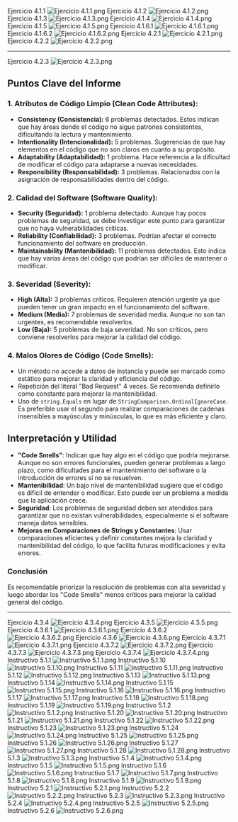 Ejercicio 4.1.1
![Ejercicio 4.1.1.png](./Ejercicio%204.1.1.png)
Ejercicio 4.1.2
![Ejercicio 4.1.2.png](./Ejercicio%204.1.2.png)
Ejercicio 4.1.3
![Ejercicio 4.1.3.png](./Ejercicio%204.1.3.png)
Ejercicio 4.1.4
![Ejercicio 4.1.4.png](./Ejercicio%204.1.4.png)
Ejercicio 4.1.5
![Ejercicio 4.1.5.png](./Ejercicio%204.1.5.png)
Ejercicio 4.1.6.1
![Ejercicio 4.1.6.1.png](./Ejercicio%204.1.6.1.png)
Ejercicio 4.1.6.2
![Ejercicio 4.1.6.2.png](./Ejercicio%204.1.6.2.png)
Ejercicio 4.2.1
![Ejercicio 4.2.1.png](./Ejercicio%204.2.1.png)
Ejercicio 4.2.2
![Ejercicio 4.2.2.png](./Ejercicio%204.2.2.png)


***

Ejercicio 4.2.3
![Ejercicio 4.2.3.png](./Ejercicio%204.2.3.png)

## Puntos Clave del Informe

### 1. **Atributos de Código Limpio (Clean Code Attributes):**
- **Consistency (Consistencia):** 6 problemas detectados. Estos indican que hay áreas donde el código no sigue patrones consistentes, dificultando la lectura y mantenimiento.
- **Intentionality (Intencionalidad):** 5 problemas. Sugerencias de que hay elementos en el código que no son claros en cuanto a su propósito.
- **Adaptability (Adaptabilidad):** 1 problema. Hace referencia a la dificultad de modificar el código para adaptarse a nuevas necesidades.
- **Responsibility (Responsabilidad):** 3 problemas. Relacionados con la asignación de responsabilidades dentro del código.

### 2. **Calidad del Software (Software Quality):**
- **Security (Seguridad):** 1 problema detectado. Aunque hay pocos problemas de seguridad, se debe investigar este punto para garantizar que no haya vulnerabilidades críticas.
- **Reliability (Confiabilidad):** 3 problemas. Podrían afectar el correcto funcionamiento del software en producción.
- **Maintainability (Mantenibilidad):** 11 problemas detectados. Esto indica que hay varias áreas del código que podrían ser difíciles de mantener o modificar.

### 3. **Severidad (Severity):**
- **High (Alta):** 3 problemas críticos. Requieren atención urgente ya que pueden tener un gran impacto en el funcionamiento del software.
- **Medium (Media):** 7 problemas de severidad media. Aunque no son tan urgentes, es recomendable resolverlos.
- **Low (Baja):** 5 problemas de baja severidad. No son críticos, pero conviene resolverlos para mejorar la calidad del código.

### 4. **Malos Olores de Código (Code Smells):**
- Un método no accede a datos de instancia y puede ser marcado como estático para mejorar la claridad y eficiencia del código.
- Repetición del literal "Bad Request" 4 veces. Se recomienda definirlo como constante para mejorar la mantenibilidad.
- Uso de `string.Equals` en lugar de `StringComparison.OrdinalIgnoreCase`. Es preferible usar el segundo para realizar comparaciones de cadenas insensibles a mayúsculas y minúsculas, lo que es más eficiente y claro.

## Interpretación y Utilidad

- **"Code Smells"**: Indican que hay algo en el código que podría mejorarse. Aunque no son errores funcionales, pueden generar problemas a largo plazo, como dificultades para el mantenimiento del software o la introducción de errores si no se resuelven.
- **Mantenibilidad**: Un bajo nivel de mantenibilidad sugiere que el código es difícil de entender o modificar. Esto puede ser un problema a medida que la aplicación crece.
- **Seguridad**: Los problemas de seguridad deben ser atendidos para garantizar que no existan vulnerabilidades, especialmente si el software maneja datos sensibles.
- **Mejoras en Comparaciones de Strings y Constantes**: Usar comparaciones eficientes y definir constantes mejora la claridad y mantenibilidad del código, lo que facilita futuras modificaciones y evita errores.

### Conclusión
Es recomendable priorizar la resolución de problemas con alta severidad y luego abordar los "Code Smells" menos críticos para mejorar la calidad general del código.

***

Ejercicio 4.3.4
![Ejercicio 4.3.4.png](./Ejercicio%204.3.4.png)
Ejercicio 4.3.5
![Ejercicio 4.3.5.png](./Ejercicio%204.3.5.png)
Ejercicio 4.3.6.1
![Ejercicio 4.3.6.1.png](./Ejercicio%204.3.6.1.png)
Ejercicio 4.3.6.2
![Ejercicio 4.3.6.2.png](./Ejercicio%204.3.6.2.png)
Ejercicio 4.3.6
![Ejercicio 4.3.6.png](./Ejercicio%204.3.6.png)
Ejercicio 4.3.7.1
![Ejercicio 4.3.7.1.png](./Ejercicio%204.3.7.1.png)
Ejercicio 4.3.7.2
![Ejercicio 4.3.7.2.png](./Ejercicio%204.3.7.2.png)
Ejercicio 4.3.7.3
![Ejercicio 4.3.7.3.png](./Ejercicio%204.3.7.3.png)
Ejercicio 4.3.7.4
![Ejercicio 4.3.7.4.png](./Ejercicio%204.3.7.4.png)
Instructivo 5.1.1
![Instructivo 5.1.1.png](./Instructivo%205.1.1.png)
Instructivo 5.1.10
![Instructivo 5.1.10.png](./Instructivo%205.1.10.png)
Instructivo 5.1.11
![Instructivo 5.1.11.png](./Instructivo%205.1.11.png)
Instructivo 5.1.12
![Instructivo 5.1.12.png](./Instructivo%205.1.12.png)
Instructivo 5.1.13
![Instructivo 5.1.13.png](./Instructivo%205.1.13.png)
Instructivo 5.1.14
![Instructivo 5.1.14.png](./Instructivo%205.1.14.png)
Instructivo 5.1.15
![Instructivo 5.1.15.png](./Instructivo%205.1.15.png)
Instructivo 5.1.16
![Instructivo 5.1.16.png](./Instructivo%205.1.16.png)
Instructivo 5.1.17
![Instructivo 5.1.17.png](./Instructivo%205.1.17.png)
Instructivo 5.1.18
![Instructivo 5.1.18.png](./Instructivo%205.1.18.png)
Instructivo 5.1.19
![Instructivo 5.1.19.png](./Instructivo%205.1.19.png)
Instructivo 5.1.2
![Instructivo 5.1.2.png](./Instructivo%205.1.2.png)
Instructivo 5.1.20
![Instructivo 5.1.20.png](./Instructivo%205.1.20.png)
Instructivo 5.1.21
![Instructivo 5.1.21.png](./Instructivo%205.1.21.png)
Instructivo 5.1.22
![Instructivo 5.1.22.png](./Instructivo%205.1.22.png)
Instructivo 5.1.23
![Instructivo 5.1.23.png](./Instructivo%205.1.23.png)
Instructivo 5.1.24
![Instructivo 5.1.24.png](./Instructivo%205.1.24.png)
Instructivo 5.1.25
![Instructivo 5.1.25.png](./Instructivo%205.1.25.png)
Instructivo 5.1.26
![Instructivo 5.1.26.png](./Instructivo%205.1.26.png)
Instructivo 5.1.27
![Instructivo 5.1.27.png](./Instructivo%205.1.27.png)
Instructivo 5.1.28
![Instructivo 5.1.28.png](./Instructivo%205.1.28.png)
Instructivo 5.1.3
![Instructivo 5.1.3.png](./Instructivo%205.1.3.png)
Instructivo 5.1.4
![Instructivo 5.1.4.png](./Instructivo%205.1.4.png)
Instructivo 5.1.5
![Instructivo 5.1.5.png](./Instructivo%205.1.5.png)
Instructivo 5.1.6
![Instructivo 5.1.6.png](./Instructivo%205.1.6.png)
Instructivo 5.1.7
![Instructivo 5.1.7.png](./Instructivo%205.1.7.png)
Instructivo 5.1.8
![Instructivo 5.1.8.png](./Instructivo%205.1.8.png)
Instructivo 5.1.9
![Instructivo 5.1.9.png](./Instructivo%205.1.9.png)
Instructivo 5.2.1
![Instructivo 5.2.1.png](./Instructivo%205.2.1.png)
Instructivo 5.2.2
![Instructivo 5.2.2.png](./Instructivo%205.2.2.png)
Instructivo 5.2.3
![Instructivo 5.2.3.png](./Instructivo%205.2.3.png)
Instructivo 5.2.4
![Instructivo 5.2.4.png](./Instructivo%205.2.4.png)
Instructivo 5.2.5
![Instructivo 5.2.5.png](./Instructivo%205.2.5.png)
Instructivo 5.2.6
![Instructivo 5.2.6.png](./Instructivo%205.2.6.png)